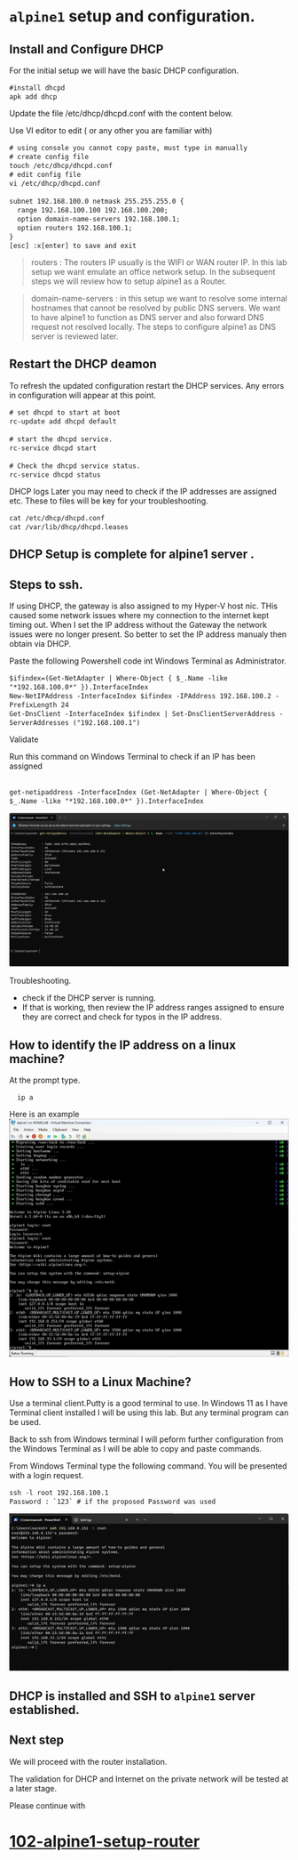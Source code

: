 # `alpine1` setup and configuration.


## Install and Configure DHCP

For the initial setup we will have the basic DHCP configuration.

```
#install dhcpd
apk add dhcp
```

Update the file /etc/dhcp/dhcpd.conf with the content below.

Use VI editor to edit ( or any other you are familiar with)
```
# using console you cannot copy paste, must type in manually
# create config file 
touch /etc/dhcp/dhcpd.conf
# edit config file
vi /etc/dhcp/dhcpd.conf

subnet 192.168.100.0 netmask 255.255.255.0 {
  range 192.168.100.100 192.168.100.200;
  option domain-name-servers 192.168.100.1;
  option routers 192.168.100.1;
}
[esc] :x[enter] to save and exit
```
> routers : The routers IP usually is the WIFI or WAN router IP. In this lab setup we want emulate an office network setup.
> In the subsequent steps we will review how to setup alpine1 as a Router.

> domain-name-servers : in this setup we want to resolve some internal hostnames  that cannot be resolved by public DNS servers.
> We want to have alpine1 to function as DNS server and also forward DNS request not resolved locally.
> The steps to configure alpine1 as DNS server is reviewed later.

## Restart the DHCP deamon
To refresh the updated configuration restart the DHCP services.
Any errors in configuration will appear at this point.
```
# set dhcpd to start at boot
rc-update add dhcpd default

# start the dhcpd service.
rc-service dhcpd start

# Check the dhcpd service status.
rc-service dhcpd status

```
DHCP logs
Later you may need to check if the IP addresses are assigned etc.
These to files will be key for your troubleshooting.
```
cat /etc/dhcp/dhcpd.conf
cat /var/lib/dhcp/dhcpd.leases
```

## DHCP Setup is complete  for alpine1 server .

## Steps to ssh.

If using DHCP, the gateway is also assigned to my Hyper-V host nic.
THis caused some network issues where my connection to the internet kept timing out. When I set the IP address without the Gateway the network issues were no longer present. 
So better to set the IP address manualy then obtain via DHCP.

Paste the following Powershell code int Windows Terminal as Administrator.

```
$ifindex=(Get-NetAdapter | Where-Object { $_.Name -like "*192.168.100.0*" }).InterfaceIndex
New-NetIPAddress -InterfaceIndex $ifindex -IPAddress 192.168.100.2 -PrefixLength 24
Get-DnsClient -InterfaceIndex $ifindex | Set-DnsClientServerAddress -ServerAddresses ("192.168.100.1")

```
Validate

Run this command on Windows Terminal to check if an IP has been assigned
```

get-netipaddress -InterfaceIndex (Get-NetAdapter | Where-Object { $_.Name -like "*192.168.100.0*" }).InterfaceIndex
```
![alt text](./screenshots/Alpine1-screenshots/WindowsTerminal_checkIP.png)

Troubleshooting.
- check if the DHCP server is running.
- If that is working, then review the IP address ranges assigned to ensure they are correct and check for typos in the IP address.

## How to identify the IP address on a linux machine?
At the prompt type.
```
  ip a 
```
Here is an example 
![alt text](./screenshots/Alpine1-screenshots/alpine-get-ip-address.png)

## How to SSH to a Linux Machine?

Use a terminal client.Putty is a good terminal to use.
In Windows 11 as I have Terminal client installed I will be using this lab.
But any terminal program can be used.

 
Back to ssh from Windows terminal
I will peform further configuration from the Windows Terminal as I will be able to copy and paste commands.

From Windows Terminal type the following command. You will be presented with a login request.

```
ssh -l root 192.168.100.1
Password : `123` # if the proposed Password was used
```
![alt text](./screenshots/Alpine1-screenshots/WindowsTerminal_ssh-alpine1.png)


## DHCP is installed and SSH to `alpine1` server established.

## Next step

We will proceed with the router installation. 

The validation for DHCP and Internet on the private network will be tested at a later stage.

Please continue with 
# [102-alpine1-setup-router](./102-alpine1-setup-router.md)
